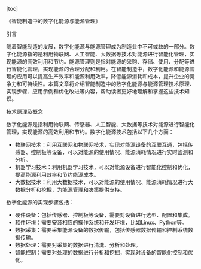
[toc]                    
                
                
《智能制造中的数字化能源与能源管理》

引言

随着智能制造的发展，数字化能源与能源管理成为制造业中不可或缺的一部分。数字化能源指的是利用物联网、人工智能、大数据等技术对能源进行智能化管理，实现能源的高效利用和节约。能源管理则是指对能源的采购、存储、使用、分配等进行智能化管理，实现能源的合理分配和利用。在智能制造中，数字化能源和能源管理的应用可以提高生产效率和能源利用效率，降低能源消耗和成本，提升企业的竞争力和可持续性。本篇文章将介绍智能制造中的数字化能源与能源管理技术原理、实现步骤、应用示例和优化改进等内容，帮助读者更好地理解和掌握这些技术知识。

技术原理及概念

数字化能源是指利用物联网、传感器、人工智能、大数据等技术对能源进行智能化管理，实现能源的高效利用和节约。数字化能源技术包括以下几个方面：

- 物联网技术：利用互联网和物联网技术，实现对能源设备的互联互通，包括传感器、控制板等设备，可以对能源的使用情况、能源消耗情况进行实时监测和分析。
- 机器学习技术：利用机器学习技术，可以对能源设备进行智能化控制和优化，提高能源利用效率和节约能源成本。
- 大数据技术：利用大数据技术，可以对能源的使用情况、能源消耗情况进行大数据分析和挖掘，为能源管理和决策提供支持。

数字化能源的实现步骤包括：

- 硬件设备：包括传感器、控制板等设备，需要对设备进行选型、配置和集成。
- 软件环境：需要安装相应的操作系统和开发环境，比如Linux、Python等。
- 数据采集：需要采集能源设备的数据传输，包括传感器数据传输和控制系统数据传输。
- 数据处理：需要对采集的数据进行清洗、分析和处理。
- 智能控制：需要对处理的数据进行分析和挖掘，实现对设备的智能化控制和优化。

